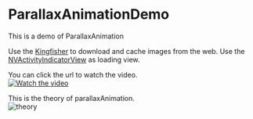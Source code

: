 # ParallaxAnimationDemo
This is a demo of ParallaxAnimation

Use the [Kingfisher](https://github.com/onevcat/Kingfisher) to download and cache images from the web.
Use the [NVActivityIndicatorView](https://github.com/ninjaprox/NVActivityIndicatorView) as loading view.

You can click the url to watch the video.  
[![Watch the video](https://encrypted-tbn0.gstatic.com/images?q=tbn:ANd9GcQub-k9bdeS732oARH0KBooAPL05ZpxNvIi2iRZv6_ld1PF5y8I)](https://youtu.be/KFxrXsJ6Lhc)

This is the theory of parallaxAnimation.  
![theory](https://blog-images-1256070196.cos.ap-beijing.myqcloud.com/%E8%A7%86%E5%B7%AE%E5%8A%A8%E7%94%BB%E5%8E%9F%E7%90%86.001.jpeg)
